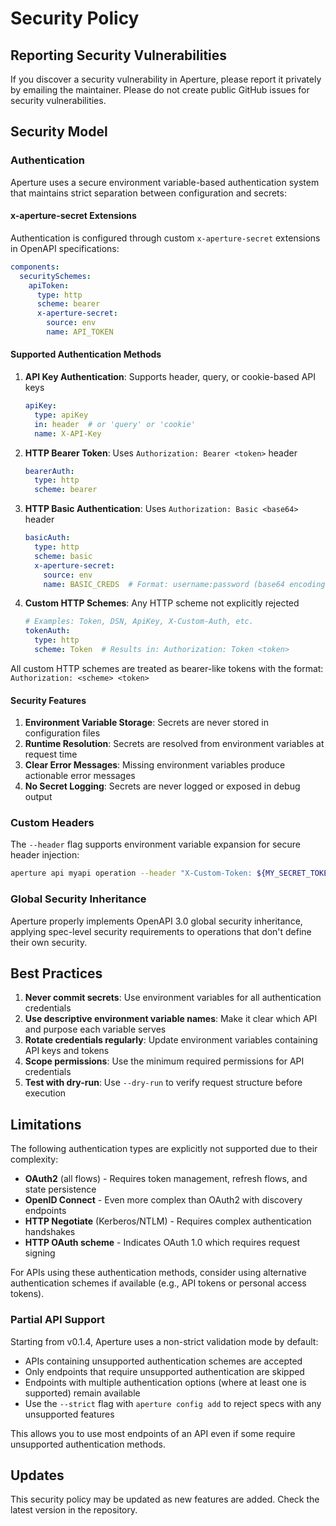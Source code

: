 # Security Policy

## Reporting Security Vulnerabilities

If you discover a security vulnerability in Aperture, please report it privately by emailing the maintainer. Please do not create public GitHub issues for security vulnerabilities.

## Security Model

### Authentication

Aperture uses a secure environment variable-based authentication system that maintains strict separation between configuration and secrets:

#### x-aperture-secret Extensions

Authentication is configured through custom `x-aperture-secret` extensions in OpenAPI specifications:

```yaml
components:
  securitySchemes:
    apiToken:
      type: http
      scheme: bearer
      x-aperture-secret:
        source: env
        name: API_TOKEN
```

#### Supported Authentication Methods

1. **API Key Authentication**: Supports header, query, or cookie-based API keys
   ```yaml
   apiKey:
     type: apiKey
     in: header  # or 'query' or 'cookie'
     name: X-API-Key
   ```

2. **HTTP Bearer Token**: Uses `Authorization: Bearer <token>` header
   ```yaml
   bearerAuth:
     type: http
     scheme: bearer
   ```

3. **HTTP Basic Authentication**: Uses `Authorization: Basic <base64>` header
   ```yaml
   basicAuth:
     type: http
     scheme: basic
     x-aperture-secret:
       source: env
       name: BASIC_CREDS  # Format: username:password (base64 encoding handled automatically)
   ```

4. **Custom HTTP Schemes**: Any HTTP scheme not explicitly rejected
   ```yaml
   # Examples: Token, DSN, ApiKey, X-Custom-Auth, etc.
   tokenAuth:
     type: http
     scheme: Token  # Results in: Authorization: Token <token>
   ```

All custom HTTP schemes are treated as bearer-like tokens with the format: `Authorization: <scheme> <token>`

#### Security Features

1. **Environment Variable Storage**: Secrets are never stored in configuration files
2. **Runtime Resolution**: Secrets are resolved from environment variables at request time
3. **Clear Error Messages**: Missing environment variables produce actionable error messages
4. **No Secret Logging**: Secrets are never logged or exposed in debug output

### Custom Headers

The `--header` flag supports environment variable expansion for secure header injection:

```bash
aperture api myapi operation --header "X-Custom-Token: ${MY_SECRET_TOKEN}"
```

### Global Security Inheritance

Aperture properly implements OpenAPI 3.0 global security inheritance, applying spec-level security requirements to operations that don't define their own security.

## Best Practices

1. **Never commit secrets**: Use environment variables for all authentication credentials
2. **Use descriptive environment variable names**: Make it clear which API and purpose each variable serves
3. **Rotate credentials regularly**: Update environment variables containing API keys and tokens
4. **Scope permissions**: Use the minimum required permissions for API credentials
5. **Test with dry-run**: Use `--dry-run` to verify request structure before execution

## Limitations

The following authentication types are explicitly not supported due to their complexity:

- **OAuth2** (all flows) - Requires token management, refresh flows, and state persistence
- **OpenID Connect** - Even more complex than OAuth2 with discovery endpoints
- **HTTP Negotiate** (Kerberos/NTLM) - Requires complex authentication handshakes
- **HTTP OAuth scheme** - Indicates OAuth 1.0 which requires request signing

For APIs using these authentication methods, consider using alternative authentication schemes if available (e.g., API tokens or personal access tokens).

### Partial API Support

Starting from v0.1.4, Aperture uses a non-strict validation mode by default:
- APIs containing unsupported authentication schemes are accepted
- Only endpoints that require unsupported authentication are skipped
- Endpoints with multiple authentication options (where at least one is supported) remain available
- Use the `--strict` flag with `aperture config add` to reject specs with any unsupported features

This allows you to use most endpoints of an API even if some require unsupported authentication methods.

## Updates

This security policy may be updated as new features are added. Check the latest version in the repository.